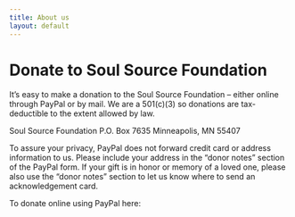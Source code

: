 ```yaml
---
title: About us
layout: default
---
```


# Donate to Soul Source Foundation

It’s easy to make a donation to the Soul Source Foundation – either online through PayPal or by mail. We are a 501(c)(3) so donations are tax-deductible to the extent allowed by law.

Soul Source Foundation
P.O. Box 7635
Minneapolis, MN 55407

To assure your privacy, PayPal does not forward credit card or address information to us. Please include your address in the “donor notes” section of the PayPal form. If your gift is in honor or memory of a loved one, please also use the “donor notes” section to let us know where to send an acknowledgement card.

To donate online using PayPal here: <i class="fa fa-paypal" aria-hidden="true"></i>
